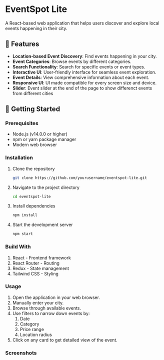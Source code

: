 # EventSpot Lite
A React-based web application that helps users discover and explore local events happening in their city.

## 🌟 Features
- **Location-based Event Discovery**: Find events happening in your city.
- **Event Categories**: Browse events by different categories.
- **Search Functionality**: Search for specific events or event types.
- **Interactive UI**: User-friendly interface for seamless event exploration.
- **Event Details**: View comprehensive information about each event.
- **Responsive UI**: UI made compatible for every screen size and device.
- **Slider**: Event slider at the end of the page to show differenct events from different cities

## 🚀 Getting Started
### Prerequisites
- Node.js (v14.0.0 or higher)
- npm or yarn package manager
- Modern web browser

### Installation
1. Clone the repository
   ```bash
   git clone https://github.com/yourusername/eventspot-lite.git

2. Navigate to the project directory
    ```bash
    cd eventspot-lite

3. Install dependencies
    ```bash
    npm install

4. Start the development server
    ```bash
    npm start

### Build With
1. React - Frontend framework
2. React Router - Routing
3. Redux - State management
4. Tailwind CSS - Styling

### Usage
1. Open the application in your web browser.
2. Manually enter your city.
3. Browse through available events.
4. Use filters to narrow down events by:
    1. Date
    2. Category
    3. Price range
    4. Location radius
5. Click on any card to get detailed view of the event.

### Screenshots

